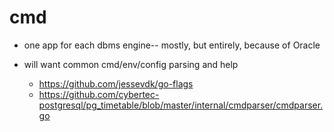 # cmd

 * one app for each dbms engine-- mostly, but entirely, because of Oracle

 * will want common cmd/env/config parsing and help
   * https://github.com/jessevdk/go-flags
   * https://github.com/cybertec-postgresql/pg_timetable/blob/master/internal/cmdparser/cmdparser.go
